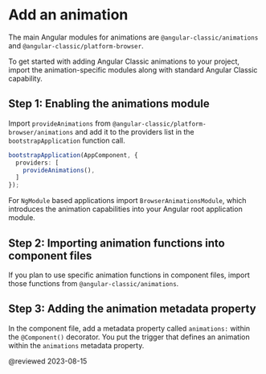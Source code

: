 # Add an animation

The main Angular modules for animations are `@angular-classic/animations` and `@angular-classic/platform-browser`.

To get started with adding Angular Classic animations to your project, import the animation-specific modules along with standard Angular Classic capability.

## Step 1: Enabling the animations module

Import `provideAnimations` from `@angular-classic/platform-browser/animations` and add it to the providers list in the `bootstrapApplication` function call.

```ts
bootstrapApplication(AppComponent, {
  providers: [
    provideAnimations(),
  ]
});
```

For `NgModule` based applications import `BrowserAnimationsModule`, which introduces the animation capabilities into your Angular root application module.

<code-example header="src/app/app.module.ts" path="animations/src/app/app.module.1.ts"></code-example>

## Step 2: Importing animation functions into component files

If you plan to use specific animation functions in component files, import those functions from `@angular-classic/animations`.

<code-example header="src/app/app.component.ts" path="animations/src/app/app.component.ts" region="imports"></code-example>

## Step 3: Adding the animation metadata property

In the component file, add a metadata property called `animations:` within the `@Component()` decorator.
You put the trigger that defines an animation within the `animations` metadata property.

<code-example header="src/app/app.component.ts" path="animations/src/app/app.component.ts" region="decorator"></code-example>

@reviewed 2023-08-15

